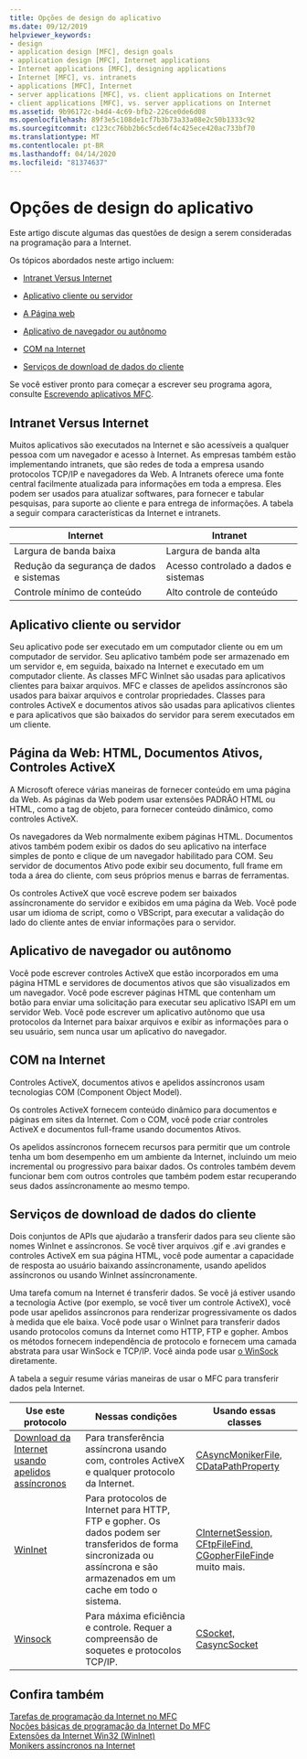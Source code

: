 ```yaml
---
title: Opções de design do aplicativo
ms.date: 09/12/2019
helpviewer_keywords:
- design
- application design [MFC], design goals
- application design [MFC], Internet applications
- Internet applications [MFC], designing applications
- Internet [MFC], vs. intranets
- applications [MFC], Internet
- server applications [MFC], vs. client applications on Internet
- client applications [MFC], vs. server applications on Internet
ms.assetid: 9b96172c-b4d4-4c69-bfb2-226ce0de6d08
ms.openlocfilehash: 89f3e5c108de1cf7b3b73a33a08e2c50b1333c92
ms.sourcegitcommit: c123cc76bb2b6c5cde6f4c425ece420ac733bf70
ms.translationtype: MT
ms.contentlocale: pt-BR
ms.lasthandoff: 04/14/2020
ms.locfileid: "81374637"
---
```

# <a name="application-design-choices"></a>Opções de design do aplicativo

Este artigo discute algumas das questões de design a serem consideradas na programação para a Internet.

Os tópicos abordados neste artigo incluem:

- [Intranet Versus Internet](#_core_intranet_versus_internet)

- [Aplicativo cliente ou servidor](#_core_client_or_server_application)

- [A Página web](#_core_the_web_page)

- [Aplicativo de navegador ou autônomo](#_core_browser_or_standalone)

- [COM na Internet](#_core_com_on_the_internet)

- [Serviços de download de dados do cliente](#_core_client_data_download_services)

Se você estiver pronto para começar a escrever seu programa agora, consulte [Escrevendo aplicativos MFC](../mfc/writing-mfc-applications.md).

## <a name="intranet-versus-internet"></a><a name="_core_intranet_versus_internet"></a>Intranet Versus Internet

Muitos aplicativos são executados na Internet e são acessíveis a qualquer pessoa com um navegador e acesso à Internet. As empresas também estão implementando intranets, que são redes de toda a empresa usando protocolos TCP/IP e navegadores da Web. A Intranets oferece uma fonte central facilmente atualizada para informações em toda a empresa. Eles podem ser usados para atualizar softwares, para fornecer e tabular pesquisas, para suporte ao cliente e para entrega de informações. A tabela a seguir compara características da Internet e intranets.

|Internet|Intranet|
|--------------|--------------|
|Largura de banda baixa|Largura de banda alta|
|Redução da segurança de dados e sistemas|Acesso controlado a dados e sistemas|
|Controle mínimo de conteúdo|Alto controle de conteúdo|

## <a name="client-or-server-application"></a><a name="_core_client_or_server_application"></a>Aplicativo cliente ou servidor

Seu aplicativo pode ser executado em um computador cliente ou em um computador de servidor. Seu aplicativo também pode ser armazenado em um servidor e, em seguida, baixado na Internet e executado em um computador cliente. As classes MFC WinInet são usadas para aplicativos clientes para baixar arquivos. MFC e classes de apelidos assíncronos são usados para baixar arquivos e controlar propriedades. Classes para controles ActiveX e documentos ativos são usadas para aplicativos clientes e para aplicativos que são baixados do servidor para serem executados em um cliente.

## <a name="the-web-page-html-active-documents-activex-controls"></a><a name="_core_the_web_page"></a>Página da Web: HTML, Documentos Ativos, Controles ActiveX

A Microsoft oferece várias maneiras de fornecer conteúdo em uma página da Web. As páginas da Web podem usar extensões PADRÃO HTML ou HTML, como a tag de objeto, para fornecer conteúdo dinâmico, como controles ActiveX.

Os navegadores da Web normalmente exibem páginas HTML. Documentos ativos também podem exibir os dados do seu aplicativo na interface simples de ponto e clique de um navegador habilitado para COM. Seu servidor de documentos Ativo pode exibir seu documento, full frame em toda a área do cliente, com seus próprios menus e barras de ferramentas.

Os controles ActiveX que você escreve podem ser baixados assíncronamente do servidor e exibidos em uma página da Web. Você pode usar um idioma de script, como o VBScript, para executar a validação do lado do cliente antes de enviar informações para o servidor.

## <a name="browser-or-stand-alone-application"></a><a name="_core_browser_or_standalone"></a>Aplicativo de navegador ou autônomo

Você pode escrever controles ActiveX que estão incorporados em uma página HTML e servidores de documentos ativos que são visualizados em um navegador. Você pode escrever páginas HTML que contenham um botão para enviar uma solicitação para executar seu aplicativo ISAPI em um servidor Web. Você pode escrever um aplicativo autônomo que usa protocolos da Internet para baixar arquivos e exibir as informações para o seu usuário, sem nunca usar um aplicativo do navegador.

## <a name="com-on-the-internet"></a><a name="_core_com_on_the_internet"></a>COM na Internet

Controles ActiveX, documentos ativos e apelidos assíncronos usam tecnologias COM (Component Object Model).

Os controles ActiveX fornecem conteúdo dinâmico para documentos e páginas em sites da Internet. Com o COM, você pode criar controles ActiveX e documentos full-frame usando documentos Ativos.

Os apelidos assíncronos fornecem recursos para permitir que um controle tenha um bom desempenho em um ambiente da Internet, incluindo um meio incremental ou progressivo para baixar dados. Os controles também devem funcionar bem com outros controles que também podem estar recuperando seus dados assíncronamente ao mesmo tempo.

## <a name="client-data-download-services"></a><a name="_core_client_data_download_services"></a>Serviços de download de dados do cliente

Dois conjuntos de APIs que ajudarão a transferir dados para seu cliente são nomes WinInet e assíncronos. Se você tiver arquivos .gif e .avi grandes e controles ActiveX em sua página HTML, você pode aumentar a capacidade de resposta ao usuário baixando assíncronamente, usando apelidos assíncronos ou usando WinInet assíncronamente.

Uma tarefa comum na Internet é transferir dados. Se você já estiver usando a tecnologia Active (por exemplo, se você tiver um controle ActiveX), você pode usar apelidos assíncronos para renderizar progressivamente os dados à medida que ele baixa. Você pode usar o WinInet para transferir dados usando protocolos comuns da Internet como HTTP, FTP e gopher. Ambos os métodos fornecem independência de protocolo e fornecem uma camada abstrata para usar WinSock e TCP/IP. Você ainda pode usar [o WinSock](../mfc/windows-sockets-in-mfc.md) diretamente.

A tabela a seguir resume várias maneiras de usar o MFC para transferir dados pela Internet.

|Use este protocolo|Nessas condições|Usando essas classes|
|-----------------------|----------------------------|-------------------------|
|[Download da Internet usando apelidos assíncronos](../mfc/asynchronous-monikers-on-the-internet.md)|Para transferência assíncrona usando com, controles ActiveX e qualquer protocolo da Internet.|[CAsyncMonikerFile,](../mfc/reference/casyncmonikerfile-class.md) [CDataPathProperty](../mfc/reference/cdatapathproperty-class.md)|
|[WinInet](../mfc/win32-internet-extensions-wininet.md)|Para protocolos de Internet para HTTP, FTP e gopher. Os dados podem ser transferidos de forma sincronizada ou assíncrona e são armazenados em um cache em todo o sistema.|[CInternetSession,](../mfc/reference/cinternetsession-class.md) [CFtpFileFind,](../mfc/reference/cftpfilefind-class.md) [CGopherFileFind](../mfc/reference/cgopherfilefind-class.md)e muito mais.|
|[Winsock](../mfc/windows-sockets-in-mfc.md)|Para máxima eficiência e controle. Requer a compreensão de soquetes e protocolos TCP/IP.|[CSocket,](../mfc/reference/csocket-class.md) [CasyncSocket](../mfc/reference/casyncsocket-class.md)|

## <a name="see-also"></a>Confira também

[Tarefas de programação da Internet no MFC](../mfc/mfc-internet-programming-tasks.md)<br/>
[Noções básicas de programação da Internet Do MFC](../mfc/mfc-internet-programming-basics.md)<br/>
[Extensões da Internet Win32 (WinInet)](../mfc/win32-internet-extensions-wininet.md)<br/>
[Monikers assíncronos na Internet](../mfc/asynchronous-monikers-on-the-internet.md)

